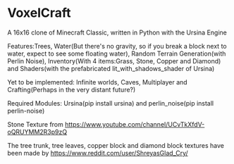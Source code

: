 # VoxelCraft
A 16x16 clone of Minecraft Classic, written in Python with the Ursina Engine

Features:Trees, Water(But there's no gravity, so if you break a block next to water, expect to see some floating water), Random Terrain Generation(with Perlin Noise), Inventory(With 4 items:Grass, Stone, Copper and Diamond) and Shaders(with the prefabricated lit_with_shadows_shader of Ursina)
   
Yet to be implemented: Infinite worlds, Caves, Multiplayer and Crafting(Perhaps in the very distant future?)


Required Modules: Ursina(pip install ursina) and perlin_noise(pip install perlin-noise)


Stone Texture from https://www.youtube.com/channel/UCvTkXfdV-oQRUYMM2R3p9zQ

The tree trunk, tree leaves, copper block and diamond block textures have been made by https://www.reddit.com/user/ShreyasGlad_Cry/
